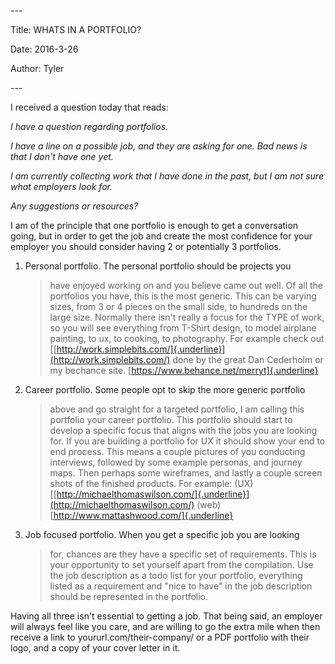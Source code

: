 \-\--

Title: WHATS IN A PORTFOLIO?

Date: 2016-3-26

Author: Tyler

\-\--

I received a question today that reads:

*I have a question regarding portfolios.*

*I have a line on a possible job, and they are asking for one. Bad news
is that I don\'t have one yet.*

*I am currently collecting work that I have done in the past, but I am
not sure what employers look for.*

*Any suggestions or resources?*

I am of the principle that one portfolio is enough to get a conversation
going, but in order to get the job and create the most confidence for
your employer you should consider having 2 or potentially 3 portfolios.

1.  Personal portfolio. The personal portfolio should be projects you
    > have enjoyed working on and you believe came out well. Of all the
    > portfolios you have, this is the most generic. This can be varying
    > sizes, from 3 or 4 pieces on the small side, to hundreds on the
    > large size. Normally there isn\'t really a focus for the TYPE of
    > work, so you will see everything from T-Shirt design, to model
    > airplane painting, to ux, to cooking, to photography. For example
    > check out
    > [[http://work.simplebits.com/]{.underline}](http://work.simplebits.com/)
    > done by the great Dan Cederholm or my bechance site.
    > [https://www.behance.net/merryt]{.underline}

2.  Career portfolio. Some people opt to skip the more generic portfolio
    > above and go straight for a targeted portfolio, I am calling this
    > portfolio your career portfolio. This portfolio should start to
    > develop a specific focus that aligns with the jobs you are looking
    > for. If you are building a portfolio for UX it should show your
    > end to end process. This means a couple pictures of you conducting
    > interviews, followed by some example personas, and journey maps.
    > Then perhaps some wireframes, and lastly a couple screen shots of
    > the finished products. For example:
    > (UX)[[http://michaelthomaswilson.com/]{.underline}](http://michaelthomaswilson.com/)
    > (web)[http://www.mattashwood.com/]{.underline}

3.  Job focused portfolio. When you get a specific job you are looking
    > for, chances are they have a specific set of requirements. This is
    > your opportunity to set yourself apart from the compilation. Use
    > the job description as a todo list for your portfolio, everything
    > listed as a requirement and \"nice to have\" in the job
    > description should be represented in the portfolio.

Having all three isn\'t essential to getting a job. That being said, an
employer will always feel like you care, and are willing to go the extra
mile when then receive a link to yoururl.com/their-company/ or a PDF
portfolio with their logo, and a copy of your cover letter in it.
